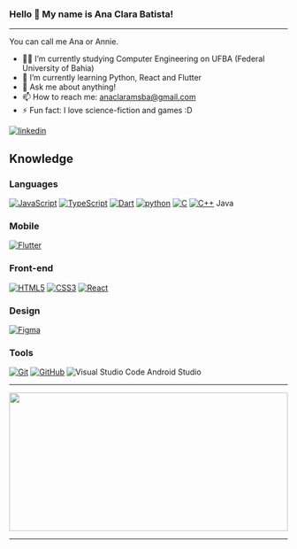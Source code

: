 ### Hello 👋 My name is Ana Clara Batista!
-----
You can call me Ana or Annie.
- 👨‍🎓 I’m currently studying Computer Engineering on UFBA (Federal University of Bahia)
- 🌱 I’m currently learning Python, React and Flutter
- 💬 Ask me about anything!
- 📫 How to reach me: anaclaramsba@gmail.com
- ⚡ Fun fact: I love science-fiction and games :D

[![linkedin](https://img.shields.io/static/v1?label=&message=LinkedIn&color=0077B5&style=flat&logo=linkedin)](https://www.linkedin.com/in/ana-clara-batista-09942a191/)
<br /> 

## Knowledge

### Languages<br />
[![JavaScript](https://img.shields.io/badge/-JavaScript-black?style=flat-square&logo=javascript&link=https://github.com/anaclaramsb/)](https://github.com/anaclaramsb/)
[![TypeScript](https://img.shields.io/badge/-TypeScript-59C0EA?style=flat-square&logo=typescript&link=https://github.com/anaclaramsb/)](https://github.com/anaclaramsb/)
[![Dart](https://img.shields.io/badge/-Dart-blue)](https://github.com/anaclaramsb/)
[![python](https://img.shields.io/static/v1?label=&message=Python&color=0033BE&style=flat&logo=Python)](https://github.com/anaclaramsb)
[![C](https://img.shields.io/badge/-0E0E0F?&style=flat&logo=C)](https://github.com/anaclaramsb)
[![C++](https://img.shields.io/badge/-C++-0E0E0F?style=flat&logo=C++)](https://github.com/anaclaramsb)
Java

### Mobile<br />
[![Flutter](https://img.shields.io/badge/-Flutter-blue)](https://github.com/anaclaramsb)                                                                                                                                                                                                                                                                                                                                                                                                                                         
### Front-end<br />
[![HTML5](https://img.shields.io/badge/-HTML5-E34F26?style=flat-square&logo=html5&logoColor=white&link=https://github.com/anaclaramsb/)](https://github.com/anaclaramsb/)
[![CSS3](https://img.shields.io/badge/-CSS3-1572B6?style=flat-square&logo=css3&link=https://github.com/anaclaramsb/)](https://github.com/anaclaramsb/)
[![React](https://img.shields.io/badge/-React-black?style=flat-square&logo=react&link=https://github.com/anaclaramsb/)](https://github.com/anaclaramsb/)


### Design<br />
[![Figma](https://img.shields.io/badge/-Figma-ffbaba?style=flat-square&logo=figma)](https://github.com/anaclaramsba/)


### Tools<br />
[![Git](https://img.shields.io/badge/-Git-black?style=flat-square&logo=git&link=https://github.com/anaclaramsb/)](https://github.com/anaclaramsb/)
[![GitHub](https://img.shields.io/badge/-GitHub-181717?style=flat-square&logo=github&link=https://github.com/anaclaramsb/)](https://github.com/anaclaramsb/)
![Visual Studio Code](http://img.shields.io/static/v1?label=&message=VSCode&color=4f68e8&style=flat&logo=visual-studio-code"/)
Android Studio

-----

<img width="100%" height="250em" src="https://github-readme-stats.vercel.app/api/top-langs/?username=anaclaramsb&layout=compact&langs_count=16&theme=dracula"/>

-----
